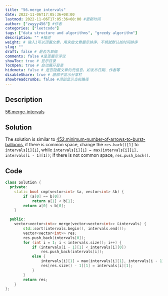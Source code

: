 ```yaml
---
title: "56.merge intervals"
date: 2022-11-06T17:05:36+08:00
lastmod: 2022-11-06T17:05:36+08:00 #更新时间
author: ["zwyyy456"] #作者
categories: ["leetcode"]
tags: ["data structure and algorithms", "greedy algorithm"]
description: "" #描述
weight: # 输入1可以顶置文章，用来给文章展示排序，不填就默认按时间排序
slug: ""
draft: false # 是否为草稿
comments: false #是否展示评论
showToc: true # 显示目录
TocOpen: true # 自动展开目录
hidemeta: false # 是否隐藏文章的元信息，如发布日期、作者等
disableShare: true # 底部不显示分享栏
showbreadcrumbs: false #顶部显示当前路径
---
```

## Description
[56.merge-intervals](https://leetcode.com/problems/merge-intervals/)

## Solution
The solution is similar to [452.minimum-number-of-arrows-to-burst-balloons](https://zwyyy456.vercel.app/posts/tech/452.minimum-number-of-arrows-to-burst-balloons/), if there is common space, change the `res.back()[1]` to `intervals[i][1]`, while `intervals[i][1] = max(intervals[i][1], intervals[i - 1][1])`; if there is not common space, `res.push_back()`.

## Code
```cpp
class Solution {
  private:
    static bool cmp(vector<int> &a, vector<int> &b) {
        if (a[0] == b[0])
            return a[1] < b[1];
        return a[0] < b[0];
    }

  public:
    vector<vector<int>> merge(vector<vector<int>> &intervals) {
        std::sort(intervals.begin(), intervals.end());
        vector<vector<int>> res;
        res.push_back(intervals[0]);
        for (int i = 1; i < intervals.size(); i++) {
            if (intervals[i - 1][1] < intervals[i][0])
                res.push_back(intervals[i]);
            else {
                intervals[i][1] = max(intervals[i][1], intervals[i - 1][1]);
                res[res.size() - 1][1] = intervals[i][1];
            }
        }
        return res;
    }
};
```